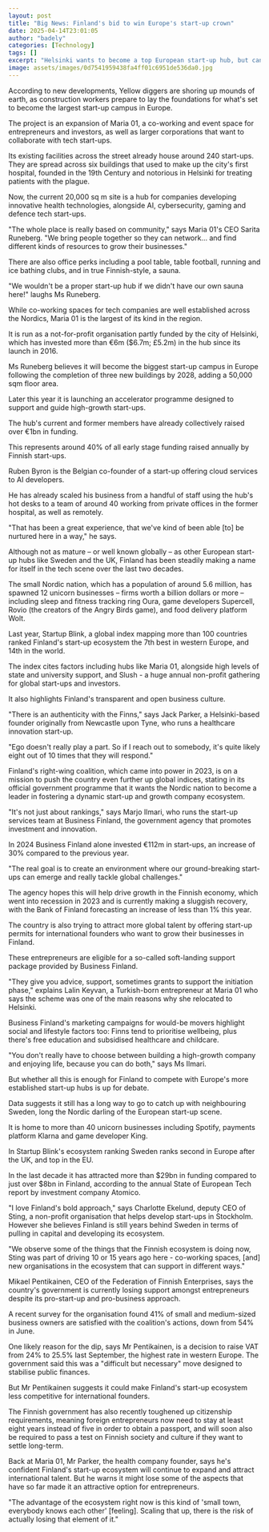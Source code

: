 ```yaml
---
layout: post
title: "Big News: Finland's bid to win Europe's start-up crown"
date: 2025-04-14T23:01:05
author: "badely"
categories: [Technology]
tags: []
excerpt: "Helsinki wants to become a top European start-up hub, but can it challenge London and Stockholm?"
image: assets/images/0d7541959438fa4ff01c6951de536da0.jpg
---
```


According to new developments, Yellow diggers are shoring up mounds of earth, as construction workers prepare to lay the foundations for what's set to become the largest start-up campus in Europe.

The project is an expansion of Maria 01, a co-working and event space for entrepreneurs and investors, as well as larger corporations that want to collaborate with tech start-ups.

Its existing facilities across the street already house around 240 start-ups. They are spread across six buildings that used to make up the city's first hospital, founded in the 19th Century and notorious in Helsinki for treating patients with the plague.

Now, the current 20,000 sq m site is a hub for companies developing innovative health technologies, alongside AI, cybersecurity, gaming and defence tech start-ups.

"The whole place is really based on community," says Maria 01's CEO Sarita Runeberg. "We bring people together so they can network… and find different kinds of resources to grow their businesses."

There are also office perks including a pool table, table football, running and ice bathing clubs, and in true Finnish-style, a sauna.

"We wouldn't be a proper start-up hub if we didn't have our own sauna here!" laughs Ms Runeberg.

While co-working spaces for tech companies are well established across the Nordics, Maria 01 is the largest of its kind in the region.

It is run as a not-for-profit organisation partly funded by the city of Helsinki, which has invested more than €6m ($6.7m; £5.2m) in the hub since its launch in 2016.

Ms Runeberg believes it will become the biggest start-up campus in Europe following the completion of three new buildings by 2028, adding a 50,000 sqm floor area.

Later this year it is launching an accelerator programme designed to support and guide high-growth start-ups.

The hub's current and former members have already collectively raised over €1bn in funding.

This represents around 40% of all early stage funding raised annually by Finnish start-ups.

Ruben Byron is the Belgian co-founder of a start-up offering cloud services to AI developers.

He has already scaled his business from a handful of staff using the hub's hot desks to a team of around 40 working from private offices in the former hospital, as well as remotely.

 "That has been a great experience, that we've kind of been able [to] be nurtured here in a way," he says.

Although not as mature – or well known globally – as other European start-up hubs like Sweden and the UK, Finland has been steadily making a name for itself in the tech scene over the last two decades.

The small Nordic nation, which has a population of around 5.6 million, has spawned 12 unicorn businesses – firms worth a billion dollars or more – including sleep and fitness tracking ring Oura, game developers Supercell, Rovio (the creators of the Angry Birds game), and food delivery platform Wolt.

Last year, Startup Blink, a global index mapping more than 100 countries ranked Finland's start-up ecosystem the 7th best in western Europe, and 14th in the world.

The index cites factors including hubs like Maria 01, alongside high levels of state and university support, and Slush - a huge annual non-profit gathering for global start-ups and investors.

It also highlights Finland's transparent and open business culture.

"There is an authenticity with the Finns," says Jack Parker, a Helsinki-based founder originally from Newcastle upon Tyne, who runs a healthcare innovation start-up. 

"Ego doesn't really play a part. So if I reach out to somebody, it's quite likely eight out of 10 times that they will respond."

Finland's right-wing coalition, which came into power in 2023, is on a mission to push the country even further up global indices, stating in its official government programme that it wants the Nordic nation to become a leader in fostering a dynamic start-up and growth company ecosystem.

"It's not just about rankings," says Marjo Ilmari, who runs the start-up services team at Business Finland, the government agency that promotes investment and innovation.

In 2024 Business Finland alone invested €112m in start-ups, an increase of 30% compared to the previous year.

"The real goal is to create an environment where our ground-breaking start-ups can emerge and really tackle global challenges."

The agency hopes this will help drive growth in the Finnish economy, which went into recession in 2023 and is currently making a sluggish recovery, with the Bank of Finland forecasting an increase of less than 1% this year.

The country is also trying to attract more global talent by offering start-up permits for international founders who want to grow their businesses in Finland.

These entrepreneurs are eligible for a so-called soft-landing support package provided by Business Finland.

"They give you advice, support, sometimes grants to support the initiation phase," explains Lalin Keyvan, a Turkish-born entrepreneur at Maria 01 who says the scheme was one of the main reasons why she relocated to Helsinki.

Business Finland's marketing campaigns for would-be movers highlight social and lifestyle factors too: Finns tend to prioritise wellbeing, plus there's free education and subsidised healthcare and childcare.

"You don't really have to choose between building a high-growth company and enjoying life, because you can do both," says Ms Ilmari.

But whether all this is enough for Finland to compete with Europe's more established start-up hubs is up for debate.

Data suggests it still has a long way to go to catch up with neighbouring Sweden, long the Nordic darling of the European start-up scene.

It is home to more than 40 unicorn businesses including Spotify, payments platform Klarna and game developer King.

In Startup Blink's ecosystem ranking Sweden ranks second in Europe after the UK, and top in the EU.

In the last decade it has attracted more than $29bn in funding compared to just over $8bn in Finland, according to the annual State of European Tech report by investment company Atomico.

"I love Finland's bold approach," says Charlotte Ekelund, deputy CEO of Sting, a non-profit organisation that helps develop start-ups in Stockholm. However she believes Finland is still years behind Sweden in terms of pulling in capital and developing its ecosystem.

"We observe some of the things that the Finnish ecosystem is doing now, Sting was part of driving 10 or 15 years ago here - co-working spaces, [and] new organisations in the ecosystem that can support in different ways."

Mikael Pentikainen, CEO of the Federation of Finnish Enterprises, says the country's government is currently losing support amongst entrepreneurs despite its pro-start-up and pro-business approach.

A recent survey for the organisation found 41% of small and medium-sized business owners are satisfied with the coalition's actions, down from 54% in June.

One likely reason for the dip, says Mr Pentikainen, is a decision to raise VAT from 24% to 25.5% last September, the highest rate in western Europe. The government said this was a "difficult but necessary" move designed to stabilise public finances. 

But Mr Pentikainen suggests it could make Finland's start-up ecosystem less competitive for international founders.

The Finnish government has also recently toughened up citizenship requirements, meaning foreign entrepreneurs now need to stay at least eight years instead of five in order to obtain a passport, and will soon also be required to pass a test on Finnish society and culture if they want to settle long-term.

Back at Maria 01, Mr Parker, the health company founder, says he's confident Finland's start-up ecosystem will continue to expand and attract international talent. But he warns it might lose some of the aspects that have so far made it an attractive option for entrepreneurs.

"The advantage of the ecosystem right now is this kind of 'small town, everybody knows each other' [feeling]. Scaling that up, there is the risk of actually losing that element of it."

